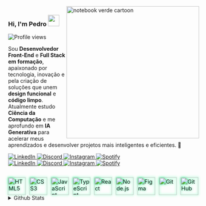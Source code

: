 <img src="https://cdn.jsdelivr.net/gh/pedrovyg/notebook-verde.png/notebook-verde.png" alt="notebook verde cartoon" width="350px" align="right"/>

### Hi, I'm Pedro <img src="https://media.giphy.com/media/hvRJCLFzcasrR4ia7z/giphy.gif" width="30">
<p align="left"> <img src="https://komarev.com/ghpvc/?username=pedrovyg&color=green" alt="Profile views" /> </p>

Sou **Desenvolvedor Front-End** e **Full Stack em formação**, apaixonado por tecnologia, inovação e pela criação de soluções que unem **design funcional** e **código limpo**. <br>
Atualmente estudo **Ciência da Computação** e me aprofundo em **IA Generativa** para acelerar meus aprendizados e desenvolver projetos mais inteligentes e eficientes. 🚀
 
<!-- Botões personalizados com links -->
<div align="left">

  <a href="https://www.linkedin.com/in/pedrovygotsky" target="_blank">
    <img src="https://img.shields.io/badge/connect_on-LinkedIn-0A66C2?style=flat-square&logo=linkedin&logoColor=white" alt="LinkedIn"/>
  </a>

  <a href="https://discord.com/users/276544649148235776" target="_blank">
    <img src="https://img.shields.io/badge/join_me_on-Discord-5865F2?style=flat-square&logo=discord&logoColor=white" alt="Discord"/>
  </a>

  <a href="https://www.instagram.com/pedrovygotsky" target="_blank">
    <img src="https://img.shields.io/badge/follow_on-Instagram-E4405F?style=flat-square&logo=instagram&logoColor=white" alt="Instagram"/>
  </a>

  <a href="https://open.spotify.com/user/pedrovygotsky" target="_blank">
    <img src="https://img.shields.io/badge/listening_on-Spotify-1DB954?style=flat-square&logo=spotify&logoColor=white" alt="Spotify"/>
  </a>

</div>


<div align="left">

  <a href="https://www.linkedin.com/in/pedrovygotsky" target="_blank">
    <img src="https://img.shields.io/badge/connect_on-LinkedIn-0A66C2?style=for-the-badge&logo=linkedin&logoColor=white" alt="LinkedIn"/>
  </a>

  <a href="https://discord.com/users/276544649148235776" target="_blank">
    <img src="https://img.shields.io/badge/join_me_on-Discord-5865F2?style=for-the-badge&logo=discord&logoColor=white" alt="Discord"/>
  </a>

  <a href="https://www.instagram.com/pedrovygotsky" target="_blank">
    <img src="https://img.shields.io/badge/follow_on-Instagram-E4405F?style=for-the-badge&logo=instagram&logoColor=white" alt="Instagram"/>
  </a>

  <a href="https://open.spotify.com/user/pedrovygotsky" target="_blank">
    <img src="https://img.shields.io/badge/listening_on-Spotify-1DB954?style=for-the-badge&logo=spotify&logoColor=white" alt="Spotify"/>
  </a>

</div>

##

<div align="left" style="display: flex; flex-wrap: wrap; gap: 12px; margin-top: 10px;">
  <img src="https://cdn.jsdelivr.net/gh/devicons/devicon/icons/html5/html5-original.svg" height="45" alt="HTML5" title="HTML5" style="filter: drop-shadow(0 0 3px #00FF7F); transform: scale(1.05);"/>
  <img src="https://cdn.jsdelivr.net/gh/devicons/devicon/icons/css3/css3-original.svg" height="45" alt="CSS3" title="CSS3" style="filter: drop-shadow(0 0 3px #00FF7F); transform: scale(1.05);"/>
  <img src="https://cdn.jsdelivr.net/gh/devicons/devicon/icons/javascript/javascript-plain.svg" height="45" alt="JavaScript" title="JavaScript" style="filter: drop-shadow(0 0 3px #00FF7F); transform: scale(1.05);"/>
  <img src="https://cdn.jsdelivr.net/gh/devicons/devicon/icons/typescript/typescript-plain.svg" height="45" alt="TypeScript" title="TypeScript" style="filter: drop-shadow(0 0 3px #00FF7F); transform: scale(1.05);"/>
  <img src="https://cdn.jsdelivr.net/gh/devicons/devicon/icons/react/react-original.svg" height="45" alt="React" title="React" style="filter: drop-shadow(0 0 3px #00FF7F); transform: scale(1.05);"/>
  <img src="https://cdn.jsdelivr.net/gh/devicons/devicon/icons/nodejs/nodejs-original.svg" height="45" alt="Node.js" title="Node.js" style="filter: drop-shadow(0 0 3px #00FF7F); transform: scale(1.05);"/>
  <img src="https://cdn.jsdelivr.net/gh/devicons/devicon/icons/figma/figma-original.svg" height="45" alt="Figma" title="Figma" style="filter: drop-shadow(0 0 3px #00FF7F); transform: scale(1.05);"/>
  <img src="https://cdn.jsdelivr.net/gh/devicons/devicon/icons/git/git-original.svg" height="45" alt="Git" title="Git" style="filter: drop-shadow(0 0 3px #00FF7F); transform: scale(1.05);"/>
  <img src="https://cdn.jsdelivr.net/gh/devicons/devicon/icons/github/github-original.svg" height="45" alt="GitHub" title="GitHub" style="filter: drop-shadow(0 0 3px #00FF7F); transform: scale(1.05);"/>
</div>



<details>
  <summary>Github Stats</summary>

  <a href="#">
    <img 
      src="https://github-readme-stats.vercel.app/api?username=pedrovyg&theme=dark&show_icons=true&count_private=true&hide_border=true&rank_icon=github" 
      alt="Pedro Vygotsky GitHub stats" 
      height="180em"
    />
  </a>
  <a href="#">
    <img 
      src="https://github-readme-stats.vercel.app/api/top-langs/?username=pedrovyg&layout=compact&theme=dark&count_private=true&hide_border=true" 
      alt="Top Langs" 
      height="180em"
    />
  </a>
</details>
